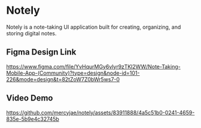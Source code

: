 # Notely

 Notely is a note-taking UI application built for creating, organizing, and storing digital notes.

## Figma Design Link
https://www.figma.com/file/YvHqurMGy6vlyr9zTKl2WW/Note-Taking-Mobile-App-(Community)?type=design&node-id=101-226&mode=design&t=82tZoW7Z0bWr5ws7-0

## Video Demo




https://github.com/mercyjae/notely/assets/83911888/4a5c51b0-0241-4659-835e-5b9e4c32745b

